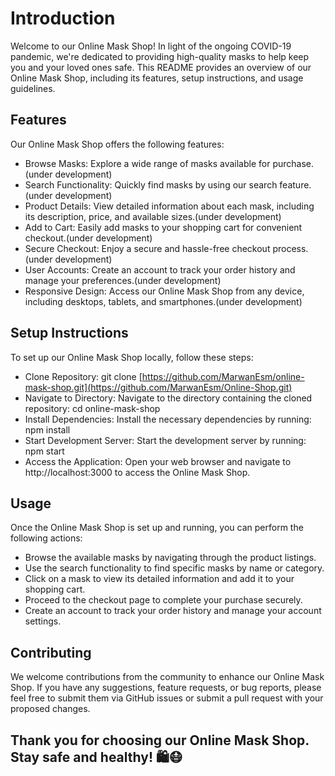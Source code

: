 # Introduction #
Welcome to our Online Mask Shop! In light of the ongoing COVID-19 pandemic, we're dedicated to providing high-quality masks to help keep you and your loved ones safe. This README provides an overview of our Online Mask Shop, including its features, setup instructions, and usage guidelines.

## Features ##
Our Online Mask Shop offers the following features:

* Browse Masks: Explore a wide range of masks available for purchase. (under development)
* Search Functionality: Quickly find masks by using our search feature. (under development)
* Product Details: View detailed information about each mask, including its description, price, and available sizes.(under development)
* Add to Cart: Easily add masks to your shopping cart for convenient checkout.(under development)
* Secure Checkout: Enjoy a secure and hassle-free checkout process.(under development)
* User Accounts: Create an account to track your order history and manage your preferences.(under development)
* Responsive Design: Access our Online Mask Shop from any device, including desktops, tablets, and smartphones.(under development)

## Setup Instructions ##
To set up our Online Mask Shop locally, follow these steps:

* Clone Repository: git clone [https://github.com/MarwanEsm/online-mask-shop.git](https://github.com/MarwanEsm/Online-Shop.git)
* Navigate to Directory: Navigate to the directory containing the cloned repository: cd online-mask-shop
* Install Dependencies: Install the necessary dependencies by running: npm install
* Start Development Server: Start the development server by running: npm start
* Access the Application: Open your web browser and navigate to http://localhost:3000 to access the Online Mask Shop.

## Usage ##
Once the Online Mask Shop is set up and running, you can perform the following actions:

* Browse the available masks by navigating through the product listings.
* Use the search functionality to find specific masks by name or category.
* Click on a mask to view its detailed information and add it to your shopping cart.
* Proceed to the checkout page to complete your purchase securely.
* Create an account to track your order history and manage your account settings.
  
## Contributing ##
We welcome contributions from the community to enhance our Online Mask Shop. If you have any suggestions, feature requests, or bug reports, please feel free to submit them via GitHub issues or submit a pull request with your proposed changes.

## Thank you for choosing our Online Mask Shop. Stay safe and healthy! 🛍️😷 ##

